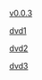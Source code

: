 
[v0.0.3](https://github.com/littleflute/America-History/edit/master/1g236/readme.md)

[dvd1](dvd1)

[dvd2](dvd2)

[dvd3](dvd3)



